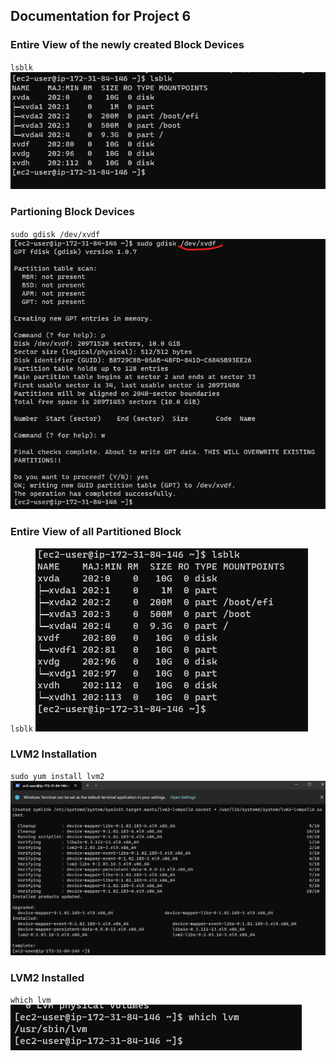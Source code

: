 ## **Documentation for Project 6**

### Entire View of the newly created Block Devices 
`lsblk`
![list-of-newly-created-Block-devices](./Images-WebServer/newly-created-block-device-list.png)

### Partioning Block Devices
`sudo gdisk /dev/xvdf`
![First-Block-Partitioning](./Images-WebServer/first-volume-partition.png)

### Entire View of all Partitioned Block
`lsblk`
![Entire-view-of-all-partitioned-Blocks](./Images-WebServer/all-volumes-partitioned.png)

### LVM2 Installation
`sudo yum install lvm2`
![Installing-LVM2](./Images-WebServer/LVM2-installation.png)

### LVM2 Installed
`which lvm`
![Installed-LVM2](./Images-WebServer/LVM2-Installed.png)
